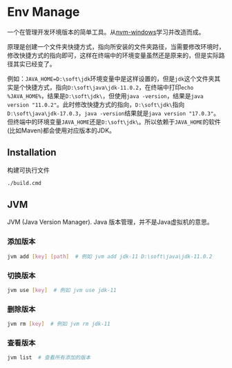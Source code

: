 # Env Manage

一个在管理开发环境版本的简单工具。从[nvm-windows](https://github.com/coreybutler/nvm-windows)学习并改造而成。

原理是创建一个文件夹快捷方式，指向所安装的文件夹路径，当需要修改环境时，修改快捷方式的指向即可，这样在终端中的环境变量虽然还是原来的，但是实际路径其实已经变了。

例如：`JAVA_HOME=D:\soft\jdk`环境变量中是这样设置的，但是`jdk`这个文件夹其实是个快捷方式，指向`D:\soft\java\jdk-11.0.2`，在终端中打印`echo %JAVA_HOME%`，结果是`D:\soft\jdk\`，但使用`java -version`，结果是`java version "11.0.2"`。此时修改快捷方式的指向，`D:\soft\jdk\`指向`D:\soft\java\jdk-17.0.3`，`java -version`结果就是`java version "17.0.3"`。但终端中的环境变量`JAVA_HOME`还是`D:\soft\jdk\`。所以依赖于`JAVA_HOME`的软件(比如Maven)都会使用对应版本的JDK。

## Installation

构建可执行文件

```bash
./build.cmd
```

## JVM

JVM (Java Version Manager). Java 版本管理，并不是Java虚拟机的意思。

### 添加版本

```bash
jvm add [key] [path]  # 例如 jvm add jdk-11 D:\soft\java\jdk-11.0.2
```

### 切换版本

```bash
jvm use [key]  # 例如 jvm use jdk-11
```

### 删除版本

```bash
jvm rm [key]  # 例如 jvm rm jdk-11
```

### 查看版本

```bash
jvm list  # 查看所有添加的版本
```


